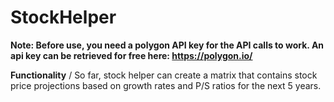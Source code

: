 # StockHelper
**Note: Before use, you need a polygon API key for the API calls to work. An api key can be retrieved for free here: https://polygon.io/**

**Functionality** /
So far, stock helper can create a matrix that contains stock price projections based on growth rates and P/S ratios for the next 5 years.
